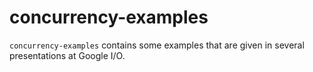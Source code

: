 # concurrency-examples

`concurrency-examples` contains some examples that are given in several presentations at Google I/O.
